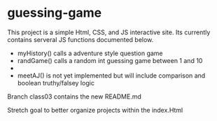 # guessing-game

This project is a simple Html, CSS, and JS interactive site. Its currently contains serveral JS functions documented below.

<ul>
	<li>myHistory() calls a adventure style question game</li>
	<li>randGame() calls a random int guessing game between 1 and 10<li>
	<li>meetAJ() is not yet implemented but will include comparison and boolean truthy/falsey logic</li>
</ul>

Branch class03 contains the new README.md

Stretch goal to better organize projects within the index.Html
